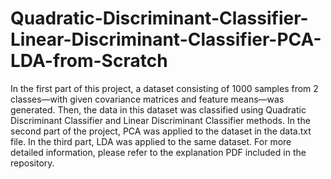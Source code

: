# Quadratic-Discriminant-Classifier-Linear-Discriminant-Classifier-PCA-LDA-from-Scratch

In the first part of this project, a dataset consisting of 1000 samples from 2 classes—with given covariance matrices and feature means—was generated. Then, the data in this dataset was classified using Quadratic Discriminant Classifier and Linear Discriminant Classifier methods. In the second part of the project, PCA was applied to the dataset in the data.txt file. In the third part, LDA was applied to the same dataset. For more detailed information, please refer to the explanation PDF included in the repository.

